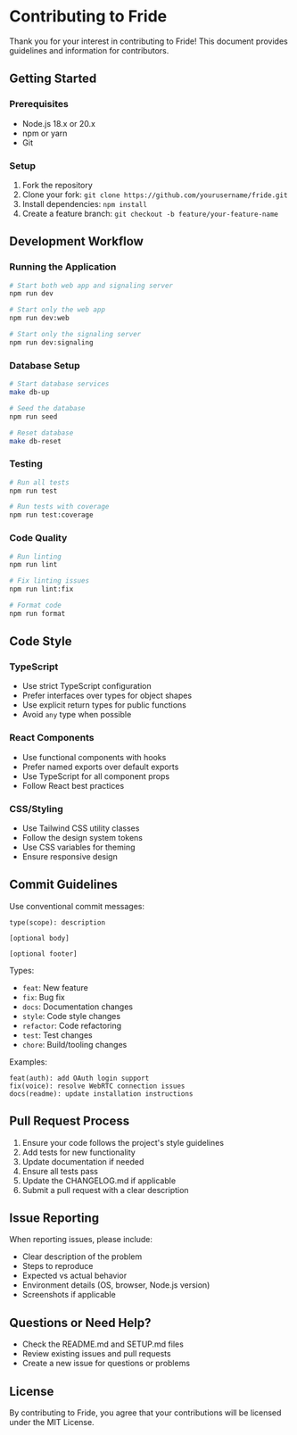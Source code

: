 # Contributing to Fride

Thank you for your interest in contributing to Fride! This document provides guidelines and information for contributors.

## Getting Started

### Prerequisites
- Node.js 18.x or 20.x
- npm or yarn
- Git

### Setup
1. Fork the repository
2. Clone your fork: `git clone https://github.com/yourusername/fride.git`
3. Install dependencies: `npm install`
4. Create a feature branch: `git checkout -b feature/your-feature-name`

## Development Workflow

### Running the Application
```bash
# Start both web app and signaling server
npm run dev

# Start only the web app
npm run dev:web

# Start only the signaling server
npm run dev:signaling
```

### Database Setup
```bash
# Start database services
make db-up

# Seed the database
npm run seed

# Reset database
make db-reset
```

### Testing
```bash
# Run all tests
npm run test

# Run tests with coverage
npm run test:coverage
```

### Code Quality
```bash
# Run linting
npm run lint

# Fix linting issues
npm run lint:fix

# Format code
npm run format
```

## Code Style

### TypeScript
- Use strict TypeScript configuration
- Prefer interfaces over types for object shapes
- Use explicit return types for public functions
- Avoid `any` type when possible

### React Components
- Use functional components with hooks
- Prefer named exports over default exports
- Use TypeScript for all component props
- Follow React best practices

### CSS/Styling
- Use Tailwind CSS utility classes
- Follow the design system tokens
- Use CSS variables for theming
- Ensure responsive design

## Commit Guidelines

Use conventional commit messages:

```
type(scope): description

[optional body]

[optional footer]
```

Types:
- `feat`: New feature
- `fix`: Bug fix
- `docs`: Documentation changes
- `style`: Code style changes
- `refactor`: Code refactoring
- `test`: Test changes
- `chore`: Build/tooling changes

Examples:
```
feat(auth): add OAuth login support
fix(voice): resolve WebRTC connection issues
docs(readme): update installation instructions
```

## Pull Request Process

1. Ensure your code follows the project's style guidelines
2. Add tests for new functionality
3. Update documentation if needed
4. Ensure all tests pass
5. Update the CHANGELOG.md if applicable
6. Submit a pull request with a clear description

## Issue Reporting

When reporting issues, please include:
- Clear description of the problem
- Steps to reproduce
- Expected vs actual behavior
- Environment details (OS, browser, Node.js version)
- Screenshots if applicable

## Questions or Need Help?

- Check the README.md and SETUP.md files
- Review existing issues and pull requests
- Create a new issue for questions or problems

## License

By contributing to Fride, you agree that your contributions will be licensed under the MIT License.
